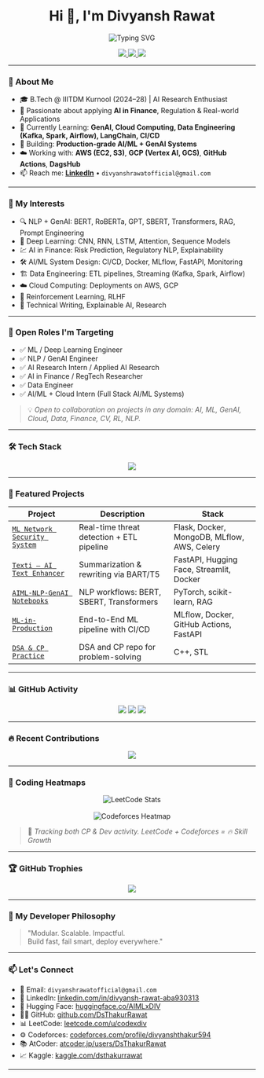 <h1 align="center">Hi 👋, I'm Divyansh Rawat</h1>

<p align="center">
  <img src="https://readme-typing-svg.demolab.com?font=Fira+Code&weight=500&pause=1000&center=true&vCenter=true&width=435&lines=AI/ML+%7C+GenAI+%7C+Data+Engineering+%7C+Cloud+Computing+%7C+NLP+%7C+AI+in+Finance" alt="Typing SVG" />
</p>

<p align="center">
  <a href="https://github.com/DsThakurRawat">
    <img src="https://komarev.com/ghpvc/?username=DsThakurRawat&label=Profile%20views&color=0e75b6&style=flat" />
  </a>
  <a href="mailto:divyanshrawatofficial@gmail.com">
    <img src="https://img.shields.io/badge/Email-divyanshrawatofficial@gmail.com-informational?style=flat&logo=gmail&logoColor=white&color=red" />
  </a>
  <a href="https://www.linkedin.com/in/divyansh-rawat-aba930313/">
    <img src="https://img.shields.io/badge/LinkedIn-Connect-blue?style=flat&logo=linkedin" />
  </a>
</p>

---

### 💼 About Me

- 🎓 B.Tech @ IIITDM Kurnool (2024–28) | AI Research Enthusiast
- 🧠 Passionate about applying **AI in Finance**, Regulation & Real-world Applications
- 🌱 Currently Learning: **GenAI, Cloud Computing, Data Engineering (Kafka, Spark, Airflow), LangChain, CI/CD**
- 🚀 Building: **Production-grade AI/ML + GenAI Systems**
- ☁️ Working with: **AWS (EC2, S3)**, **GCP (Vertex AI, GCS)**, **GitHub Actions**, **DagsHub**
- 📫 Reach me: **[LinkedIn](https://www.linkedin.com/in/divyansh-rawat-aba930313)** • `divyanshrawatofficial@gmail.com`

---

### 🧠 My Interests

- 🔍 NLP + GenAI: BERT, RoBERTa, GPT, SBERT, Transformers, RAG, Prompt Engineering
- 🧠 Deep Learning: CNN, RNN, LSTM, Attention, Sequence Models
- 💹 AI in Finance: Risk Prediction, Regulatory NLP, Explainability
- 🛠️ AI/ML System Design: CI/CD, Docker, MLflow, FastAPI, Monitoring
- 🏗️ Data Engineering: ETL pipelines, Streaming (Kafka, Spark, Airflow)
- ☁️ Cloud Computing: Deployments on AWS, GCP
- 🔁 Reinforcement Learning, RLHF
- 🧾 Technical Writing, Explainable AI, Research

---

### 🎯 Open Roles I'm Targeting

- ✅ ML / Deep Learning Engineer  
- ✅ NLP / GenAI Engineer  
- ✅ AI Research Intern / Applied AI Research  
- ✅ AI in Finance / RegTech Researcher  
- ✅ Data Engineer  
- ✅ AI/ML + Cloud Intern (Full Stack AI/ML Systems)

> 💡 *Open to collaboration on projects in any domain: AI, ML, GenAI, Cloud, Data, Finance, CV, RL, NLP.*

---

### 🛠️ Tech Stack

<p align="center">
  <img src="https://skillicons.dev/icons?i=python,cpp,tensorflow,pytorch,huggingface,langchain,docker,fastapi,flask,git,github,linux,airflow,spark,kafka,mysql,postgres,mongodb,streamlit,vscode,kaggle,aws,gcp" />
</p>

---

### 📌 Featured Projects

| Project                                | Description                                          | Stack                                             |
|----------------------------------------|------------------------------------------------------|---------------------------------------------------|
| [`ML Network Security System`](#)      | Real-time threat detection + ETL pipeline            | Flask, Docker, MongoDB, MLflow, AWS, Celery       |
| [`Texti – AI Text Enhancer`](#)        | Summarization & rewriting via BART/T5                | FastAPI, Hugging Face, Streamlit, Docker          |
| [`AIML-NLP-GenAI Notebooks`](#)        | NLP workflows: BERT, SBERT, Transformers             | PyTorch, scikit-learn, RAG                        |
| [`ML-in-Production`](#)                | End-to-End ML pipeline with CI/CD                    | MLflow, Docker, GitHub Actions, FastAPI           |
| [`DSA & CP Practice`](#)               | DSA and CP repo for problem-solving                  | C++, STL                                          |

---

### 📊 GitHub Activity

<p align="center">
  <img src="https://github-readme-stats.vercel.app/api?username=DsThakurRawat&show_icons=true&theme=tokyonight" />
  <img src="https://github-readme-streak-stats.herokuapp.com/?user=DsThakurRawat&theme=tokyonight" />
  <img src="https://github-profile-summary-cards.vercel.app/api/cards/repos-per-language?username=DsThakurRawat&theme=tokyonight" />
</p>

---

### 🔥 Recent Contributions

<p align="center">
  <img src="https://github-readme-activity-graph.vercel.app/graph?username=DsThakurRawat&theme=tokyo-night" />
</p>

---

### 🧠 Coding Heatmaps

<p align="center">
  <img src="https://leetcard.jacoblin.cool/codexdiv?theme=dark&font=Fira%20Code" alt="LeetCode Stats" />
  <br/><br/>
  <img src="https://raw.githubusercontent.com/DsThakurRawat/codeforces-activity-graph/main/output.svg" alt="Codeforces Heatmap" />
</p>

> 🧩 *Tracking both CP & Dev activity. LeetCode + Codeforces = 🔥 Skill Growth*

---

### 🏆 GitHub Trophies

<p align="center">
  <img src="https://github-profile-trophy.vercel.app/?username=DsThakurRawat&theme=tokyonight&row=1&column=7" />
</p>

---

### 🧩 My Developer Philosophy

> "Modular. Scalable. Impactful.  
> Build fast, fail smart, deploy everywhere."

---

### 📫 Let's Connect

- 💌 Email: `divyanshrawatofficial@gmail.com`
- 💼 LinkedIn: [linkedin.com/in/divyansh-rawat-aba930313](https://www.linkedin.com/in/divyansh-rawat-aba930313)
- 🧠 Hugging Face: [huggingface.co/AIMLxDIV](https://huggingface.co/AIMLxDIV)
- 👨‍💻 GitHub: [github.com/DsThakurRawat](https://github.com/DsThakurRawat)
- 📊 LeetCode: [leetcode.com/u/codexdiv](https://leetcode.com/u/codexdiv)
- ⚙️ Codeforces: [codeforces.com/profile/divyanshthakur594](https://codeforces.com/profile/divyanshthakur594)
- 📚 AtCoder: [atcoder.jp/users/DsThakurRawat](https://atcoder.jp/users/DsThakurRawat)
- 📈 Kaggle: [kaggle.com/dsthakurrawat](https://www.kaggle.com/dsthakurrawat)

---

